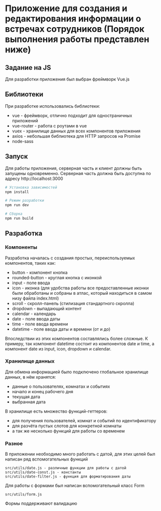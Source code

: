 # Приложение для создания и редактирования информации о встречах сотрудников (Порядок выполнения работы представлен ниже)

## Задание на JS

Для разработки приложения был выбран фреймворк Vue.js

## Библиотеки

При разработке использовались библиотеки:
* vue - фреймворк, отлично подходит для одностраничных приложений
* vue-router - работа с роутами в vue
* vuex - хранилище данных для всех компонентов приложения
* axios - небольшая библиотека для HTTP запросов на Promise
* node-sass

## Запуск

Для работы приложения, серверная часть и клиент должны быть запущены одновременно.
Серверная часть должна быть доступна по адресу http://localhost:3000

``` bash
# Установка зависимостей
npm install

# Режим разработки
npm run dev

# Сборка
npm run build
```

## Разработка

### Компоненты

Разработка началась с создания простых, переиспользуемых компонентов, таких как:
* button - компонент кнопка
* rounded-button - круглая кнопка с иконкой
* input - поле ввода
* icon - иконка (для удобства работы все предоставленные иконки были обработаны и собраны в атлас, который находиться в самом низу файла index.html)
* scroll - скролл-панель (стилизация стандартного скролла)
* dropdown - выпадающий контент
* calendar - календарь
* date - поле ввода даты
* time - поле ввода времени
* datetime - поле ввода даты и времени (от и до)

Впоследствии из этих компонентов составлялись более сложные.
К примеру, так компонент datetime состоит из компонентов date и time, а компонент date из input, icon, dropdown и calendar.

### Хранилище данных

Для обмена информацией было подключено глобальное хранилище данных, в нём хранятся:
* данные о пользователях, комнатах и событиях
* начало и конец рабочего дня
* текущая дата
* выбранная дата

В хранилище есть множество функций-геттеров:
* для получения пользователей, комнат и событий по идентификатору
* для разчёта пустых слотов для конкретной комнаты
* а так же несколько функций для работы со временем

### Разное

В приложении необходимо много работать с датой, для этих целей был написан ряд вспомогательных функций
```
src/utils/date.js - различные функции для работы с датой
src/utils/date-const.js - константы
src/utils/date-filter.js - функция для форматирования даты
```

Для работы с формами был написан вспомогательный класс Form
```
src/utils/form.js
```
Формы поддерживают валидацию

